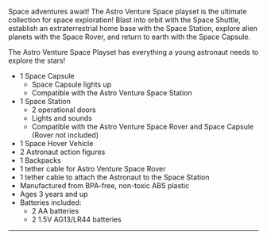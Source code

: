 Space adventures await! The Astro Venture Space playset is the ultimate collection for space exploration! Blast into orbit with the Space Shuttle, establish an extraterrestrial home base with the Space Station, explore alien planets with the Space Rover, and return to earth with the Space Capsule.

The Astro Venture Space Playset has everything a young astronaut needs to explore the stars!

- 1 Space Capsule
    - Space Capsule lights up
    - Compatible with the Astro Venture Space Station
- 1 Space Station
    - 2 operational doors
    - Lights and sounds
    - Compatible with the Astro Venture Space Rover and Space Capsule (Rover not included)
- 1 Space Hover Vehicle
- 2 Astronaut action figures
- 1 Backpacks
- 1 tether cable for Astro Venture Space Rover
- 1 tether cable to attach the Astronaut to the Space Station
- Manufactured from BPA-free, non-toxic ABS plastic
- Ages 3 years and up
- Batteries included:
    - 2 AA batteries
    - 2 1.5V AG13/LR44 batteries

<hr class="hr--custom-small">

<div class="unwrap" id="product-capsule"></div>

<div class="unwrap" id="product-station"></div>

<script class="load-script">
    loadContent("#product-capsule", "pml-capsule.html .content");
    loadContent("#product-station", "pml-station.html .content");
</script>